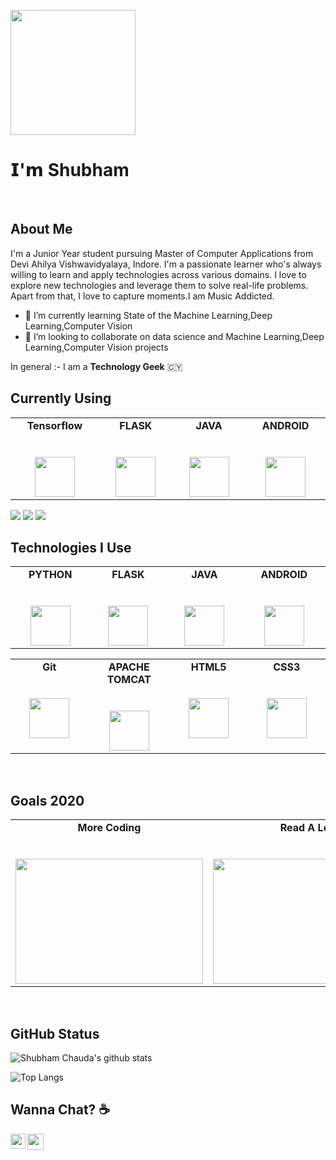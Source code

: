 


<p>
  <img src="https://media1.giphy.com/media/SvWJ9qvayswvpssMPX/giphy.gif" width="200px"></p>

# 𝗜'𝗺 Shubham 
<br>

## About Me

I'm a Junior Year student pursuing Master of Computer Applications from Devi Ahilya Vishwavidyalaya, Indore. I'm a passionate learner who's always willing to learn and apply technologies across various domains. I love to explore new technologies and leverage them to solve real-life problems. Apart from that, I love to capture moments.I am Music Addicted.
<br>

- 🌱 I’m currently learning State of the Machine Learning,Deep Learning,Computer Vision
- 🤝 I’m looking to collaborate on data science and Machine Learning,Deep Learning,Computer Vision projects

In general :- I am a **Technology Geek**  🇨🇾

## Currently Using 
<table>
  <tbody>
    <tr valign="top">
      <td width="10%" align="center">
        <span><strong>Tensorflow</strong></span><br><br><br>
        <img height="64px" src="https://seeklogo.com/images/T/tensorflow-logo-AE5100E55E-seeklogo.com.png">
      </td>
      <td width="10%" align="center">
        <span><strong>FLASK</strong></span><br><br><br>
        <img height="64px" src="https://cdn.svgporn.com/logos/flask.svg">
      </td>
      <td width="10%" align="center">
        <span><strong>JAVA</strong></span><br><br><br>
        <img height="64px" src="https://cdn.svgporn.com/logos/java.svg">
      </td>
      <td width="10%" align="center">
        <span><strong>ANDROID</strong></span><br><br><br>
        <img height="64px" src="https://cdn.svgporn.com/logos/android-icon.svg">
      </td>
      </tbody>

</table>

<img src="https://img.shields.io/badge/Tensorflow-%23FF6FOO.svg?&style=flat-square&logo=Tensorflow&logoColor=white" />   
<img src="https://img.shields.io/badge/Keras-%23D00000.svg?&style=flat-square&logo=Keras&logoColor=white" /> 
<img src="https://img.shields.io/badge/Linux-%23FCC624.svg?&style=flat-square&logo=Linux&logoColor=white" />


## Technologies I Use

<table>
  <tbody>
    <tr valign="top">
      <td width="10%" align="center">
        <span><strong>PYTHON</strong></span><br><br><br>
        <img height="64px" src="https://cdn.svgporn.com/logos/python.svg">
      </td>
      <td width="10%" align="center">
        <span><strong>FLASK</strong></span><br><br><br>
        <img height="64px" src="https://cdn.svgporn.com/logos/flask.svg">
      </td>
      <td width="10%" align="center">
        <span><strong>JAVA</strong></span><br><br><br>
        <img height="64px" src="https://cdn.svgporn.com/logos/java.svg">
      </td>
      <td width="10%" align="center">
        <span><strong>ANDROID</strong></span><br><br><br>
        <img height="64px" src="https://cdn.svgporn.com/logos/android-icon.svg">
      </td>
      </tbody>

</table>

<table>
  <tbody>
    <tr valign="top">
      <td width="10%" align="center">
        <span><strong>Git</strong></span><br><br><br>
        <img height="64px" src="https://cdn.svgporn.com/logos/git.svg">
       </td> 
      <td width="10%" align="center">
        <span><strong>APACHE TOMCAT</strong></span><br><br><br>
        <img height="64px" src="https://cdn.svgporn.com/logos/tomcat.svg">
      </td>
      <td width="10%" align="center">
        <span><strong>HTML5</strong></span><br><br><br>
        <img height="64px" src="https://cdn.svgporn.com/logos/html-5.svg">
      </td>  
      <td width="10%" align="center">
        <span><strong>CSS3</strong></span><br><br><br>
        <img height="64px" src="https://cdn.svgporn.com/logos/css-3.svg">
      </td>
      </tbody>
</table>
<br>

## Goals 2020

<table>
  <tbody>
    <tr valign="top">
      <td width="10%" align="center">
        <span><strong>More Coding</strong></span><br><br><br>
        <img height="200px" src="https://media.giphy.com/media/fAnzw6YK33jMwzp5wp/giphy.gif" width="300px">
      </td>
      <td width="10%" align="center">
        <span><strong>Read A Lot</strong></span><br><br><br>
        <img height="200px" src="https://media.giphy.com/media/l6SQZJCWcXQd7mzoiF/giphy.gif" width="300px">
      </td>
      <td width="10%" align="center">
        <span><strong>Build Networks</strong></span><br><br><br>
        <img height="200px" src="https://media.giphy.com/media/3ohhwHHRj0H00XPbdm/giphy.gif" width="300px">
      </td>
      </tbody>
</table>

<br>
 
 ## GitHub Status

![Shubham Chauda's github stats](https://github-readme-stats.vercel.app/api?username=shubhamchauda&show_icons=true&theme=radical)
<br>

![Top Langs](https://github-readme-stats.vercel.app/api/top-langs/?username=shubhamchauda&show_icons=true&theme=radical)


## Wanna Chat? ☕

  <a href="https://www.linkedin.com/in/shubham-chauda-a2395a140/">
    <img align="left" width="24px" src="https://github.com/TheDudeThatCode/TheDudeThatCode/blob/master/Assets/Linkedin.svg" />
  </a>

  <a href="mailto:chaudashubham@gmail.com">
    <img align="left" width="26px" src="https://github.com/TheDudeThatCode/TheDudeThatCode/blob/master/Assets/Gmail.svg" />
  </a>
 



